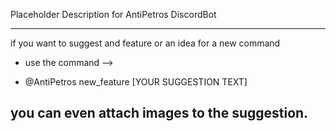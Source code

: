 Placeholder Description for AntiPetros DiscordBot

----------------------------------------------------------------------
if you want to suggest and feature or an idea for a new command

+ use the command -->

+ @AntiPetros new_feature [YOUR SUGGESTION TEXT]

you can even attach images to the suggestion.
----------------------------------------------------------------------